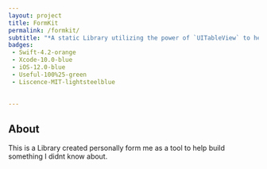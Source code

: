 ```yaml
---
layout: project
title: FormKit
permalink: /formkit/
subtitle: "*A static Library utilizing the power of `UITableView` to help with building forms with various inputs*"
badges: 
 - Swift-4.2-orange 
 - Xcode-10.0-blue
 - iOS-12.0-blue
 - Useful-100%25-green
 - Liscence-MIT-lightsteelblue
 
 
---
```


## About

This is a Library created personally form me as a tool to help build something I didnt know about.



